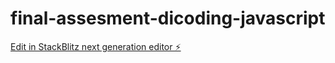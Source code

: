 # final-assesment-dicoding-javascript

[Edit in StackBlitz next generation editor ⚡️](https://stackblitz.com/~/github.com/Kyyneko/final-assesment-dicoding-javascript)